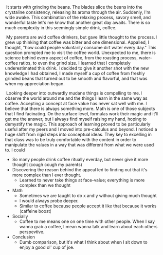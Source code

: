 ​	It starts with grinding the beans. The blades slice the beans into the crystaline consistency, releasing its aroma through the air. Suddenly, I'm wide awake. This combination of the relaxing process, savory smell, and  wonderful taste let's me know that another great day awaits. There is so much complexity in this seemingly simple drink, coffee.

​	My parents are avid coffee drinkers, but gave little thought to the process. I grew up thinking that coffee was bitter and one dimensional. Appalled, I thought, "how could people voluntarily consume dirt water every day." This question prompted me to visit the coffee world. Unexpected to me, there is science behind every aspect of coffee, from the roasting process, water-coffee ratios, to even the grind size. I learned that I completely underestimated this drink. I decided to give it another shot with the new knowledge I had obtained, I made myself a cup of coffee from freshly grinded beans that turned out to be smooth and flavorful, and that was when my appreciation began. 

​	Looking deeper into outwardly mudane things is compelling to me. I observe the world around me and the things I learn in the same way as coffee. Accepting a concept at face value has never sat well with me. I believe that there is always something more. Math is one of those subjects that I find facinating. On the surface level, formulas work their magic and it'll get me the answer, but I always find myself raising my hand, hoping to demystify the magic. This approach of learning proved to be particularly useful after my peers and I moved into pre-calculus and beyond. I noticed a huge shift from rigid steps into conceptual ideas. They key to excelling in that class was to be truly comfortable with the content in order to manipulate the values in a way that was different from what we were used to. I could 







- So many people drink coffee ritually everday, but never give it more thought (cough cough my parents)
- Discovering the reason behind the appeal led to finding out that it's more complex than I ever thought.
  - Learned to never take things at face-value; everything is more complex than we thought
- Math
  - Sometimes we are taught to do x and y without giving much thought
  - I would always probe deeper.
  - Similar to coffee because people accept it like that because it works (caffeine boost)
- Socially
  - Coffee to me means one on one time with other people. When I say wanna grab a coffee, I mean wanna talk and learn about each others perspevtive.
- Conclusion
  - Dumb comparison, but it's what I think about when I sit down to enjoy a good ol' cup of joe.

